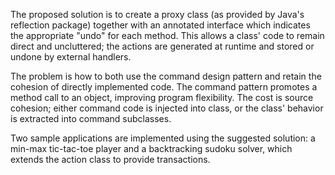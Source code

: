 The proposed solution is to create a proxy class (as provided by Java's reflection package) together with an annotated interface which indicates the appropriate "undo" for each method. This allows a class' code to remain direct and uncluttered; the actions are generated at runtime and stored or undone by external handlers.

The problem is how to both use the command design pattern and retain the cohesion of directly implemented code. The command pattern promotes a method call to an object, improving program flexibility. The cost is source cohesion; either command code is injected into class, or the class' behavior is extracted into command subclasses.

Two sample applications are implemented using the suggested solution: a min-max tic-tac-toe player and a backtracking sudoku solver, which extends the action class to provide transactions.